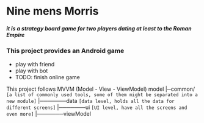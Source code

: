 # Nine mens Morris
##### it is a strategy board game for two players dating at least to the Roman Empire 
### This project provides an Android game
- play with friend
- play with bot
- TODO: finish online game

This project follows MVVM (Model - View - ViewModel) model
|─common/ ```[a list of commonly used tools, some of them might be separated into a new module]```
|───────data ```[data level, holds all the data for different screens]```
|───────ui ```[UI level, have all the screens and even more]```
|───────viewModel
